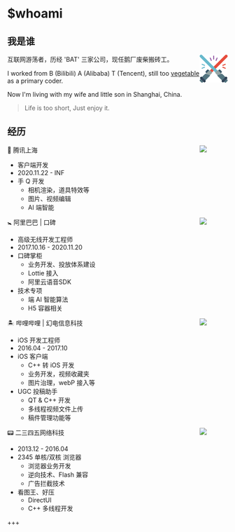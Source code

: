 # $whoami


## 我是谁

<img align='right' src='/sword.png' width='64px'>

互联网游荡者，历经 'BAT' 三家公司，现任鹅厂废柴搬砖工。

I worked from B (Bilibili) A (Alibaba) T (Tencent), still too <u>vegetable</u> as a primary coder.

Now I'm living with my wife and little son in Shanghai, China.

> Life is too short, Just enjoy it.

## 经历

🐧 腾讯上海
<img align='right' src='https://ryder-1252249141.cos.ap-shanghai.myqcloud.com/uPic/2021-11-15-qq.jpg' width='64px'>

* 客户端开发
* 2020.11.22 - INF
* 手 Q 开发
  * 相机渲染，道具特效等
  * 图片、视频编辑
  * AI 端智能

🚼 阿里巴巴 | 口碑
<img align='right' src='https://ryder-1252249141.cos.ap-shanghai.myqcloud.com/uPic/2021-11-15-merchant-logo.png' width='64px'>

* 高级无线开发工程师
* 2017.10.16 - 2020.11.20
* 口碑掌柜
  * 业务开发、投放体系建设
  * Lottie 接入
  * 阿里云语音SDK
* 技术专项
  * 端 AI 智能算法
  * H5 容器相关

🏝 哔哩哔哩 | 幻电信息科技
<img align='right' src='https://ryder-1252249141.cos.ap-shanghai.myqcloud.com/uPic/2021-11-15-bilibili-logo.png' width='64px'>

* iOS 开发工程师
* 2016.04 - 2017.10
* iOS 客户端
  * C++ 转 iOS 开发
  * 业务开发，视频收藏夹
  * 图片治理，webP 接入等
* UGC 投稿助手
  * QT & C++ 开发
  * 多线程视频文件上传
  * 稿件管理功能等

📟 二三四五网络科技
<img align='right' src='https://ryder-1252249141.cos.ap-shanghai.myqcloud.com/uPic/2021-11-15-2345.jpg' width='64px'>

* 2013.12 - 2016.04
* 2345 单核/双核 浏览器
  * 浏览器业务开发
  * 逆向技术、Flash 兼容
  * 广告拦截技术
* 看图王、好压
  * DirectUI
  * C++ 多线程开发


+++
